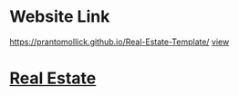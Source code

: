 # Website Link

https://prantomollick.github.io/Real-Estate-Template/
[view](https://prantomollick.github.io/Real-Estate-Template/)

# [Real Estate](https://prantomollick.github.io/Real-Estate-Template/)
